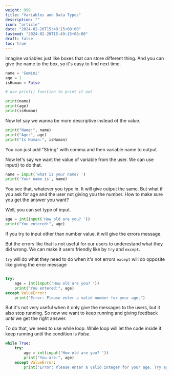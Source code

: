 ```yaml
---
weight: 999
title: "Variables and Data Types"
description: ""
icon: "article"
date: "2024-02-20T15:49:15+08:00"
lastmod: "2024-02-20T15:49:15+08:00"
draft: false
toc: true
---
```


Imagine variables just like boxes that can store different thing. And you can give the name to the box, so it's easy to find next time.

```python
name = 'Gemini'
age = 1
isHuman = False

# use print() function to print it out

print(name)
print(age)
print(isHuman)
```

Now let say we wanna be more descriptive instead of the value.

```python
print("Name:", name)
print("Age:", age)
print("Is Human:", isHuman)
```

You can just add "String" with comma and then variable name to output.

Now let's say we want the value of variable from the user. We can use input() to do that.

```python
name = input('what is your name? ')
print('Your name is', name)
```

You see that, whatever you type in. It will give output the same.
But what if you ask for age and the user not giving you the number. How to make sure you get the answer you want?

Well, you can set type of input.

```python
age = int(input('How old are you? '))
print("You entered:", age)
```

If you try to input other than number value, it will give the errors message.

But the errors like that is not useful for our users to underestand what they did wrong. We can make it users friendly like by ```try``` and ```except```.

```try``` will do what they need to do when it's not errors
```except``` will do opposite like giving the error message

```python

try:
    age = int(input('How old are you? '))
    print("You entered:", age)
except ValueError:
    print("Error: Please enter a valid number for your age.")
```

But it's not very useful when it only give the messages to the users, but it also stop running. So now we want to keep running and giving feedback *until* we get the right answer.

To do that, we need to use while loop. While loop will let the code inside it keep running until the condition is *False*.

```python
while True:
    try:
        age = int(input('How old are you? '))
        print("You are:", age)
    except ValueError:
        print("Error: Please enter a valid integer for your age. Try again.")
```